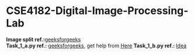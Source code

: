 # CSE4182-Digital-Image-Processing-Lab
<b>Image split ref.:</b><a href="https://www.geeksforgeeks.org/dividing-images-into-equal-parts-using-opencv-in-python">geeksforgeeks</a><br>
<b>Task_1_a.py ref.: </b><a href="https://www.geeksforgeeks.org/spatial-resolution-down-sampling-and-up-sampling-in-image-processing/">geeksforgeeks</a>, get help from <a href="https://github.com/JoyKarmoker/CSE4182-Digital-Image-Processing-Lab/blob/main/Task_1/1_a.py">Here<a>
<b>Task_1_b.py ref.: </b><a href="[https://github.com/mohammadzainabbas/Digital-Image-Processing---DIP/tree/master](https://github.com/mohammadzainabbas/Digital-Image-Processing---DIP/blob/master/Intensity%20Level%20Resolution.py)https://github.com/mohammadzainabbas/Digital-Image-Processing---DIP/blob/master/Intensity%20Level%20Resolution.py">Idea</a>
